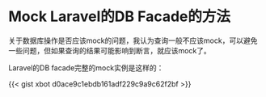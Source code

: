 # Mock Laravel的DB Facade的方法

关于数据库操作是否应该mock的问题，我认为查询一般不应该mock，可以避免一些问题，但如果查询的结果可能影响到断言，就应该mock了。

Laravel的DB facade完整的mock实例是这样的：

{{< gist xbot d0ace9c1ebdb161adf229c9a9c62f2bf >}}



